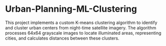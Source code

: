 # Urban-Planning-ML-Clustering
This project implements a custom K-means clustering algorithm to identify and cluster urban centers from night-time satellite imagery. The algorithm processes 64x64 grayscale images to locate illuminated areas, representing cities, and calculates distances between these clusters.
